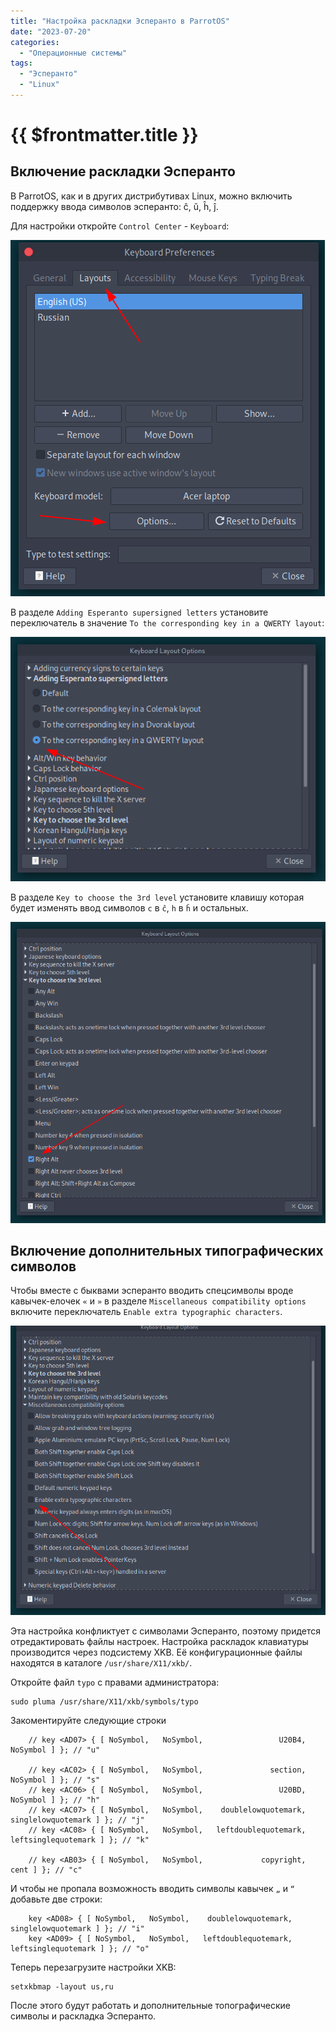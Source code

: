 ```yaml
---
title: "Настройка раскладки Эсперанто в ParrotOS"
date: "2023-07-20"
categories:
  - "Операционные системы"
tags:
  - "Эсперанто"
  - "Linux"
---
```


# {{ $frontmatter.title }}

## Включение раскладки Эсперанто

В ParrotOS, как и в других дистрибутивах Linux, можно включить поддержку ввода символов эсперанто: ĉ, ŭ, ĥ, ĵ.

Для настройки откройте `Control Center` - `Keyboard`:

![](images/linux-esperanto-layiut-01.png)

В разделе `Adding Esperanto supersigned letters` установите переключатель в значение `To the corresponding key in a QWERTY layout`:

![](images/linux-esperanto-layiut-02.png)

В разделе `Key to choose the 3rd level` установите клавишу которая будет изменять ввод символов `c` в `ĉ`, `h` в `ĥ` и остальных.

![](images/linux-esperanto-layiut-03.png)

## Включение дополнительных типографических символов

Чтобы вместе с быквами эсперанто вводить спецсимволы вроде кавычек-елочек `«` и `»` в разделе `Miscellaneous compatibility options` включите переключатель `Enable extra typographic characters`.

![](images/linux-esperanto-layiut-04.png)

Эта настройка конфликтует с символами Эсперанто, поэтому придется отредактировать файлы настроек. Настройка раскладок клавиатуры производится через подсистему XKB. Её конфигурационные файлы находятся в каталоге `/usr/share/X11/xkb/`.

Откройте файл `typo` с правами администратора:

```
sudo pluma /usr/share/X11/xkb/symbols/typo
```

Закоментируйте следующие строки

```
    // key <AD07> { [ NoSymbol,   NoSymbol,                 U20B4,              NoSymbol ] }; // "u"
    
    // key <AC02> { [ NoSymbol,   NoSymbol,               section,              NoSymbol ] }; // "s"
    // key <AC06> { [ NoSymbol,   NoSymbol,                 U20BD,              NoSymbol ] }; // "h"
    // key <AC07> { [ NoSymbol,   NoSymbol,    doublelowquotemark,    singlelowquotemark ] }; // "j"
    // key <AC08> { [ NoSymbol,   NoSymbol,   leftdoublequotemark,   leftsinglequotemark ] }; // "k"

    // key <AB03> { [ NoSymbol,   NoSymbol,             copyright,                  cent ] }; // "c"
```

И чтобы не пропала возможность вводить символы кавычек `„` и `“` добавьте две строки:

```
    key <AD08> { [ NoSymbol,   NoSymbol,    doublelowquotemark,    singlelowquotemark ] }; // "i"
    key <AD09> { [ NoSymbol,   NoSymbol,   leftdoublequotemark,   leftsinglequotemark ] }; // "o"
```

Теперь перезагрузите настройки XKB:

```
setxkbmap -layout us,ru
```

После этого будут работать и дополнительные топографические символы и раскладка Эсперанто.
